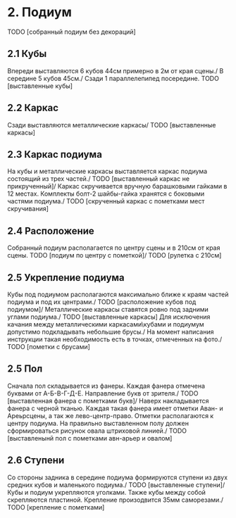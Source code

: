 # 2. Подиум
TODO [собранный подиум без декораций]
## 2.1 Кубы
Впереди выставляются 6 кубов 44см примерно в 2м от края сцены./
В середине 5 кубов 45см./
Сзади 1 параллелепипед посередине.
TODO [выставленные кубы]
## 2.2 Каркас
Сзади выставляются металлические каркасы/
TODO [выставленные каркасы]
## 2.3 Каркас подиума
На кубы и металлические каркасы выставляется каркас подиума состоящий из трех частей./
TODO [выставленный каркас не прикрученный]/
Каркас скручивается вручную барашковыми гайками в 12 местах. Комплекты болт-2 шайбы-гайка хранятся с боковыми частями подиума./
TODO [скрученный каркас с пометками мест скручивания]
## 2.4 Расположение
Собранный подиум располагается по центру сцены и в 210см от края сцены.
TODO [подиум по центру с пометкой]/
TODO [рулетка с 210см]
## 2.5 Укрепление подиума
Кубы под подиумом располагаются максимально ближе к краям частей подиума и под их центрами./
TODO [расположение кубов под подиумом]/
Металлические каркасы ставятся ровно под задними углами подиума./
TODO [выставленные каркасы]
Для исключения качания между металлическими каркасами\кубами и подиумум допустимо подкладывать небольшие брусы./
На момент написания инструкции такая необходимость есть в точках, отмеченных на фото./
TODO [пометки с брусами]
## 2.5 Пол
Сначала пол складывается из фанеры. Каждая фанера отмечена буквами от А-Б-В-Г-Д-E. Направление букв от зрителя./
TODO [выставленная фанера с пометками букв]/
Наверх накладывается фанера с черной тканью. Каждая такая фанера имеет отметки Аван- и Ареьрсцены, а так же лево-центр-право. Отметки располагаются к центру подиума. На правильно выставленном полу должен сформироваться рисунок овала штриховой линией./
TODO [выставленынй пол с пометками авн-арьер и овалом]
## 2.6 Ступени
Со стороны задника в середине подиума формируются ступени из двух средних кубов и маленького подиума./
TODO [выставленные ступени]/
Кубы и подиум укрепляются уголками. Также кубы между собой скрепляются пластиной. Крепление произодвится 35мм саморезами./
TODO [крепление с пометками]